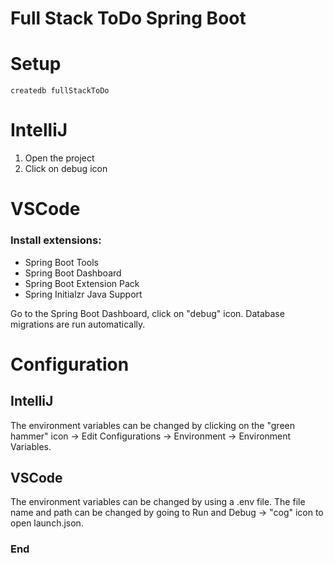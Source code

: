 # Full Stack  ToDo Spring Boot

# Setup

`createdb fullStackToDo`

# IntelliJ
1. Open the project
2. Click on debug icon


# VSCode

### Install extensions:
- Spring Boot Tools
- Spring Boot Dashboard
- Spring Boot Extension Pack
- Spring Initialzr Java Support

Go to the Spring Boot Dashboard, click on "debug" icon.
Database migrations are run automatically.


# Configuration

## IntelliJ

The environment variables can be changed by clicking on the "green hammer" icon -> Edit Configurations -> 
Environment -> Environment Variables.

## VSCode

The environment variables can be changed by using a .env file. The file name and path can be changed by going
to Run and Debug -> "cog" icon to open launch.json.

### End
